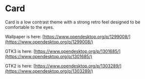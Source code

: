 # Card
Card is a low contrast theme with a strong retro feel designed to be comfortable to the eyes.

Wallpaper is here: [https://www.opendesktop.org/p/1299008/](https://www.opendesktop.org/p/1299008/)


GTK3 is here: [https://www.opendesktop.org/p/1301685/](https://www.opendesktop.org/p/1301685/)


GTK2 is here: [https://www.opendesktop.org/p/1303289/](https://www.opendesktop.org/p/1303289/)